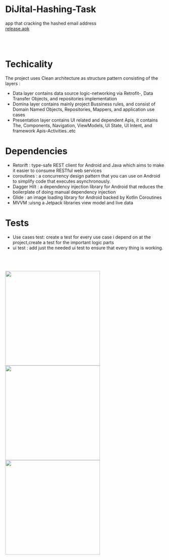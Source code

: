 # DiJital-Hashing-Task
app that cracking the hashed email address
 <br/>
 <a href="">release.apk</a>

  <br/>
   <br/>


# Techicality 

The project uses Clean architecture as structure pattern consisting of the layers : 
*  Data layer contains data source logic-networking via Retrofit-, Data Transfer Objects, and repositories implementation 
*  Domina layer contains mainly project Bussiness rules, and consist of Domain Named Objects, Repositories, Mappers, and application use cases 
*  Presentation layer contains UI related and dependent Apis, it contains The, Components, Navigation, ViewModels, UI State, UI Intent, and framework Apis-Activities..etc



# Dependencies 


* Retorift : type-safe REST client for Android and Java which aims to make it easier to consume RESTful web services
* coroutines : a concurrency design pattern that you can use on Android to simplify code that executes asynchronously.
* Dagger Hilt : a dependency injection library for Android that reduces the boilerplate of doing manual dependency injection
* Glide : an image loading library for Android backed by Kotlin Coroutines
* MVVM :uisng a Jetpack libraries view model and live data  

# Tests 
* Use cases test: create a test for every use case i depend on at the project,create a test for the important logic parts
* ui test : add just the needed ui test to ensure that every thing is working.
 

 
 
 <br/>
  <br/>
   <br/>

<img src= "https://github.com/abdelrhmanelgendy/Ionoview-githup-task/blob/feature/githup-most-starred/screenShoots/Screenshot_20220424-103219_GitHup%20Task.jpg" width="300">
<img src= "https://github.com/abdelrhmanelgendy/Ionoview-githup-task/blob/feature/githup-most-starred/screenShoots/Screenshot_20220424-103234_GitHup%20Task.jpg" width="300">
<img src= "https://github.com/abdelrhmanelgendy/Ionoview-githup-task/blob/feature/githup-most-starred/screenShoots/Screenshot_20220424-103240_GitHup%20Task.jpg" width="300">
 
